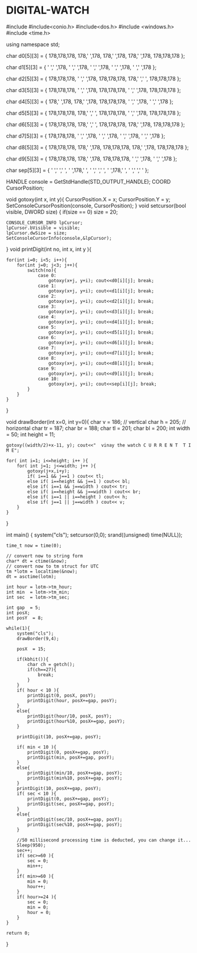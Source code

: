 # DIGITAL-WATCH
#include<iostream>
#include<conio.h>
#include<dos.h> 
#include <windows.h>
#include <time.h>

using namespace std;

char d0[5][3] = {	178,178,178,
					178,' ',178,
					178,' ',178,
					178,' ',178,
					178,178,178	};
					
char d1[5][3] = {	' ',' ',178,
					' ',' ',178,
					' ',' ',178,
					' ',' ',178,
					' ',' ',178	};

char d2[5][3] = {	178,178,178,
					' ',' ',178,
					178,178,178,
					178,' ',' ',
					178,178,178	};

char d3[5][3] = {	178,178,178,
					' ',' ',178,
					178,178,178,
					' ',' ',178,
					178,178,178	};

char d4[5][3] = {	178,' ',178,
					178,' ',178,
					178,178,178,
					' ',' ',178,
					' ',' ',178	};

char d5[5][3] = {	178,178,178,
					178,' ',' ',
					178,178,178,
					' ',' ',178,
					178,178,178	};

char d6[5][3] = {	178,178,178,
					178,' ',' ',
					178,178,178,
					178,' ',178,
					178,178,178	};

char d7[5][3] = {	178,178,178,
					' ',' ',178,
					' ',' ',178,
					' ',' ',178,
					' ',' ',178	};

char d8[5][3] = {	178,178,178,
					178,' ',178,
					178,178,178,
					178,' ',178,
					178,178,178	};

char d9[5][3] = {	178,178,178,
					178,' ',178,
					178,178,178,
					' ',' ',178,
					' ',' ',178	};


char sep[5][3] = {	' ',' ',' ',
					' ',178,' ',
					' ',' ',' ',
					' ',178,'  ',
					' ',' ',' '	};
 

HANDLE console = GetStdHandle(STD_OUTPUT_HANDLE);
COORD CursorPosition;

void gotoxy(int x, int y){
	CursorPosition.X = x;
	CursorPosition.Y = y;
	SetConsoleCursorPosition(console, CursorPosition);
}
void setcursor(bool visible, DWORD size) {
	if(size == 0)
		size = 20;	
	
	CONSOLE_CURSOR_INFO lpCursor;	
	lpCursor.bVisible = visible;
	lpCursor.dwSize = size;
	SetConsoleCursorInfo(console,&lpCursor);
}
void printDigit(int no, int x, int y ){
	 
	for(int i=0; i<5; i++){
		for(int j=0; j<3; j++){
			switch(no){
				case 0:
					gotoxy(x+j, y+i); cout<<d0[i][j]; break;
				case 1:
					gotoxy(x+j, y+i); cout<<d1[i][j]; break;
				case 2:
					gotoxy(x+j, y+i); cout<<d2[i][j]; break;
				case 3:
					gotoxy(x+j, y+i); cout<<d3[i][j]; break;
				case 4:
					gotoxy(x+j, y+i); cout<<d4[i][j]; break;
				case 5:
					gotoxy(x+j, y+i); cout<<d5[i][j]; break;
				case 6:
					gotoxy(x+j, y+i); cout<<d6[i][j]; break;
				case 7:
					gotoxy(x+j, y+i); cout<<d7[i][j]; break;
				case 8:
					gotoxy(x+j, y+i); cout<<d8[i][j]; break;
				case 9:
					gotoxy(x+j, y+i); cout<<d9[i][j]; break;
				case 10:
					gotoxy(x+j, y+i); cout<<sep[i][j]; break;
			} 
		}
	}
	
}

void drawBorder(int x=0, int y=0){
	char v = 186; // vertical
    char h = 205; // horizontal
    char tr = 187;
    char br = 188;
    char tl = 201;
    char bl = 200;
    int width = 50;
    int height = 11;
    
    gotoxy((width/2)+x-11, y); cout<<"  vinay the watch C U R R E N T  T I M E";
    
    for( int i=1; i<=height; i++ ){
		for( int j=1; j<=width; j++ ){
	    	gotoxy(j+x,i+y);
	    	if( i==1 && j==1 ) cout<< tl;
			else if( i==height && j==1 ) cout<< bl;
	    	else if( i==1 && j==width ) cout<< tr;
			else if( i==height && j==width ) cout<< br;
			else if( i==1 || i==height ) cout<< h;
			else if( j==1 || j==width ) cout<< v;
		}
	}
}

int main() {
	system("cls");
	setcursor(0,0); 
    srand((unsigned) time(NULL));
 	
	time_t now = time(0);
   
	// convert now to string form
	char* dt = ctime(&now);
	// convert now to tm struct for UTC
	tm *lotm = localtime(&now);
	dt = asctime(lotm);
	
 	int hour = lotm->tm_hour;  
 	int min  = lotm->tm_min;
 	int sec  = lotm->tm_sec;
	
	int gap  = 5;
	int posX;
	int posY  = 8;
	
	while(1){
		system("cls");
		drawBorder(9,4);
		
		posX  = 15;
		
		if(kbhit()){
			char ch = getch();
			if(ch==27){
				break;
			}
		} 
		if( hour < 10 ){
			printDigit(0, posX, posY);
			printDigit(hour, posX+=gap, posY);
		}
		else{
			printDigit(hour/10, posX, posY);
			printDigit(hour%10, posX+=gap, posY);
		}
		
		printDigit(10, posX+=gap, posY);
		
		if( min < 10 ){
			printDigit(0, posX+=gap, posY);
			printDigit(min, posX+=gap, posY);
		}
		else{
			printDigit(min/10, posX+=gap, posY);
			printDigit(min%10, posX+=gap, posY);
		}
		printDigit(10, posX+=gap, posY);
		if( sec < 10 ){
			printDigit(0, posX+=gap, posY);
			printDigit(sec, posX+=gap, posY);
		}
		else{
			printDigit(sec/10, posX+=gap, posY);
			printDigit(sec%10, posX+=gap, posY);
		}
		
		//50 millisecond processing time is deducted, you can change it...
		Sleep(950); 
		sec++;
		if( sec>=60 ){
			sec = 0;
			min++;
		}
		if( min>=60 ){
			min = 0;
			hour++;
		}
		if( hour>=24 ){
			sec = 0;
			min = 0;
			hour = 0;
		}
	}
	
    return 0;
} 

